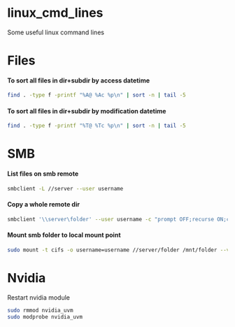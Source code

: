 # linux_cmd_lines

Some useful linux command lines

# Files

#### To sort all files in dir+subdir by access datetime
``` bash
find . -type f -printf "%A@ %Ac %p\n" | sort -n | tail -5
```

#### To sort all files in dir+subdir by modification datetime
``` bash
find . -type f -printf "%T@ %Tc %p\n" | sort -n | tail -5
```

# SMB

#### List files on smb remote
``` bash
smbclient -L //server --user username
```

#### Copy a whole remote dir 
``` bash
smbclient '\\server\folder' --user username -c "prompt OFF;recurse ON;cd "path/to/folder/";mget *"
```

#### Mount smb folder to local mount point
``` bash
sudo mount -t cifs -o username=username //server/folder /mnt/folder --verbose
```

# Nvidia

Restart nvidia module
``` bash
sudo rmmod nvidia_uvm
sudo modprobe nvidia_uvm
```